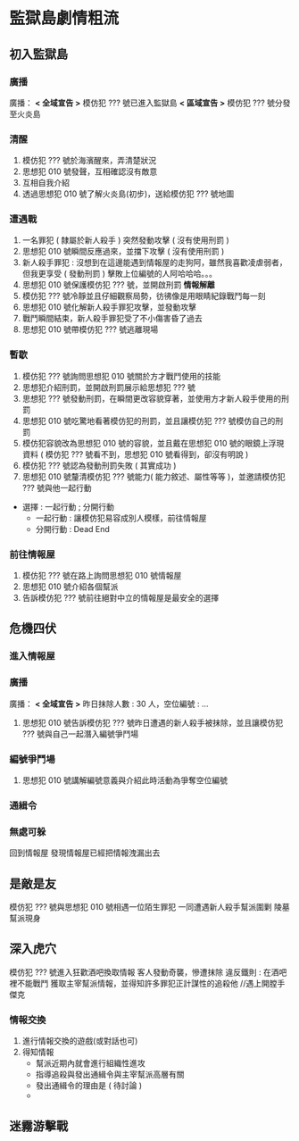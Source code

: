 # 監獄島劇情粗流
## 初入監獄島
### 廣播
廣播： **< 全域宣告 >** 模仿犯 ??? 號已進入監獄島 **< 區域宣告 >** 模仿犯 ??? 號分發至火炎島

### 清醒
1. 模仿犯 ??? 號於海濱醒來，弄清楚狀況
2. 思想犯 010 號發聲，互相確認沒有敵意 
3. 互相自我介紹
4. 透過思想犯 010 號了解火炎島(初步)，送給模仿犯 ??? 號地圖

### 遭遇戰
1. 一名罪犯 ( 隸屬於新人殺手 ) 突然發動攻擊 ( 沒有使用刑罰 )
2. 思想犯 010 號瞬間反應過來，並擋下攻擊 ( 沒有使用刑罰 )
3. 新人殺手罪犯 : 沒想到在這邊能遇到情報屋的走狗阿，雖然我喜歡凌虐弱者，但我更享受 ( 發動刑罰 ) 擊敗上位編號的人阿哈哈哈。。。
4. 思想犯 010 號保護模仿犯 ??? 號，並開啟刑罰 **情報解離**
5. 模仿犯 ??? 號冷靜並且仔細觀察局勢，彷彿像是用眼睛紀錄戰鬥每一刻
6. 思想犯 010 號化解新人殺手罪犯攻擊，並發動攻擊
7. 戰鬥瞬間結束，新人殺手罪犯受了不小傷害昏了過去
8. 思想犯 010 號帶模仿犯 ??? 號逃離現場

### 暫歇
1. 模仿犯 ??? 號詢問思想犯 010 號關於方才戰鬥使用的技能
2. 思想犯介紹刑罰，並開啟刑罰展示給思想犯 ??? 號
3. 思想犯 ??? 號發動刑罰，在瞬間更改容貌穿著，並使用方才新人殺手使用的刑罰
4. 思想犯 010 號吃驚地看著模仿犯的刑罰，並且讓模仿犯 ??? 號模仿自己的刑罰
5. 模仿犯容貌改為思想犯 010 號的容貌，並且戴在思想犯 010 號的眼鏡上浮現資料 ( 模仿犯 ??? 號看不到，思想犯 010 號看得到，卻沒有明說 )
6. 模仿犯 ??? 號認為發動刑罰失敗 ( 其實成功 )
7. 思想犯 010 號釐清模仿犯 ??? 號能力( 能力敘述、屬性等等 )，並邀請模仿犯 ??? 號與他一起行動
+ 選擇 : 一起行動 ; 分開行動
	- 一起行動 : 讓模仿犯易容成別人模樣，前往情報屋
	- 分開行動 : Dead End

### 前往情報屋
1. 模仿犯 ??? 號在路上詢問思想犯 010 號情報屋
2. 思想犯 010 號介紹各個幫派
3. 告訴模仿犯 ??? 號前往絕對中立的情報屋是最安全的選擇

## 危機四伏
### 進入情報屋
### 廣播
廣播： **< 全域宣告 >** 昨日抹除人數 : 30 人，空位編號 : ...
1. 思想犯 010 號告訴模仿犯 ??? 號昨日遭遇的新人殺手被抹除，並且讓模仿犯 ??? 號與自己一起潛入編號爭鬥場
### 編號爭鬥場
1. 思想犯 010 號講解編號意義與介紹此時活動為爭奪空位編號
### 通緝令

### 無處可躲
回到情報屋 發現情報屋已經把情報洩漏出去

## 是敵是友
模仿犯 ??? 號與思想犯 010 號相遇一位陌生罪犯
一同遭遇新人殺手幫派圍剿
陵墓幫派現身

## 深入虎穴
模仿犯 ??? 號進入狂歡酒吧換取情報
客人發動奇襲，慘遭抹除
違反鐵則 : 在酒吧裡不能戰鬥
獲取主宰幫派情報，並得知許多罪犯正計謀性的追殺他
//遇上開膛手傑克

### 情報交換
1. 進行情報交換的遊戲(或對話也可)
2. 得知情報
	+ 幫派近期內就會進行組織性進攻
	+ 指導追殺與發出通緝令與主宰幫派高層有關
	+ 發出通緝令的理由是 ( 待討論 )
	+ 
## 迷霧游擊戰